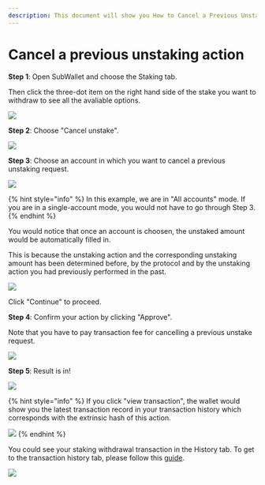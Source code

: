 ```yaml
---
description: This document will show you How to Cancel a Previous Unstaking Action.
---
```


# Cancel a previous unstaking action

**Step 1**: Open SubWallet and choose the Staking tab.&#x20;

Then click the three-dot item on the right hand side of the stake you want to withdraw to see all the avaliable options.&#x20;

![](<../../.gitbook/assets/image (180).png>)



**Step 2**: Choose "Cancel unstake".

![](<../../.gitbook/assets/image (1) (4).png>)



**Step 3**: Choose an account in which you want to cancel a previous unstaking request.

![](<../../.gitbook/assets/image (3) (3).png>)

{% hint style="info" %}
In this example, we are in "All accounts" mode. If you are in a single-account mode, you would not have to go through Step 3.&#x20;
{% endhint %}

You would notice that once an account is choosen, the unstaked amount would be automatically filled in.&#x20;

This is because the unstaking action and the corresponding unstaking amount has been determined before, by the protocol and by the unstaking action you had previously performed in the past.&#x20;

![](<../../.gitbook/assets/image (188).png>)

Click "Continue" to proceed.



**Step 4**: Confirm your action by clicking "Approve".

Note that you have to pay transaction fee for cancelling a previous unstake request.&#x20;

![](<../../.gitbook/assets/image (168).png>)



**Step 5**: Result is in!

![](<../../.gitbook/assets/image (194).png>)

{% hint style="info" %}
If you click "view transaction", the wallet would show you the latest transaction record in your transaction history which corresponds with the extrinsic hash of this action.&#x20;

![](<../../.gitbook/assets/image (171).png>)
{% endhint %}

You could see your staking withdrawal transaction in the History tab. To get to the transaction history tab, please follow this [guide](broken-reference).

![](<../../.gitbook/assets/image (200).png>)
